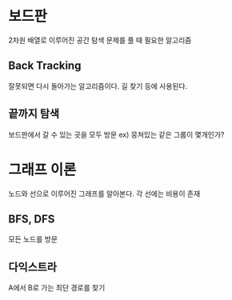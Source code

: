 # 보드판

2차원 배열로 이루어진 공간 탐색 문제를 풀 때 필요한 알고리즘

## Back Tracking

잘못되면 다시 돌아가는 알고리즘이다. 길 찾기 등에 사용된다.

## 끝까지 탐색

보드판에서 갈 수 있는 곳을 모두 방문
ex) 뭉쳐있는 같은 그룹이 몇개인가?

# 그래프 이론

노드와 선으로 이루어진 그래프를 알아본다.
각 선에는 비용이 존재

## BFS, DFS

모든 노드를 방문

## 다익스트라

A에서 B로 가는 최단 경로를 찾기


